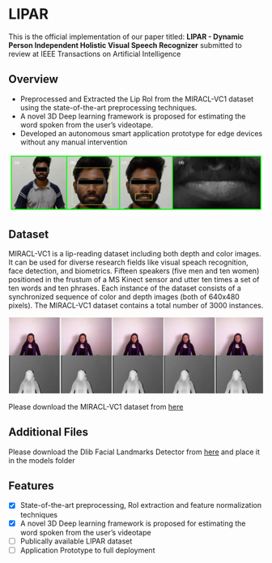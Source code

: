 # LIPAR
This is the official implementation of our paper titled: **LIPAR -  Dynamic Person Independent Holistic Visual Speech Recognizer** submitted to review at IEEE Transactions on Artificial Intelligence

## Overview
- Preprocessed and Extracted the Lip RoI from the MIRACL-VC1 dataset using the state-of-the-art preprocessing techniques. 
- A novel 3D Deep learning framework is proposed for estimating the word spoken from the user’s videotape.
- Developed an autonomous smart application prototype for edge devices without any manual intervention

<img src="Images/PPROI_page-0001.jpg" width="1000"/>

## Dataset
MIRACL-VC1 is a lip-reading dataset including both depth and color images. It can be used for diverse research fields like visual speach recognition, face detection, and biometrics. Fifteen speakers (five men and ten women) positioned in the frustum of a MS Kinect sensor and utter ten times a set of ten words and ten phrases. Each instance of the dataset consists of a synchronized sequence of color and depth images (both of 640x480 pixels).  The MIRACL-VC1 dataset contains a total number of 3000 instances.

<img src="Images/EmbeddedImage.jpg" width="1000"/>

Please download the MIRACL-VC1 dataset from [here](https://sites.google.com/site/achrafbenhamadou/-datasets/miracl-vc1)

## Additional Files
Please download the Dlib Facial Landmarks Detector from [here](https://github.com/tzutalin/dlib-android/blob/master/data/shape_predictor_68_face_landmarks.dat) and place it in the models folder

## Features
- [x] State-of-the-art preprocessing, RoI extraction and feature normalization techniques
- [x] A novel 3D Deep learning framework is proposed for estimating the word spoken from the user’s videotape
- [ ] Publically available LIPAR dataset
- [ ] Application Prototype to full deployment
